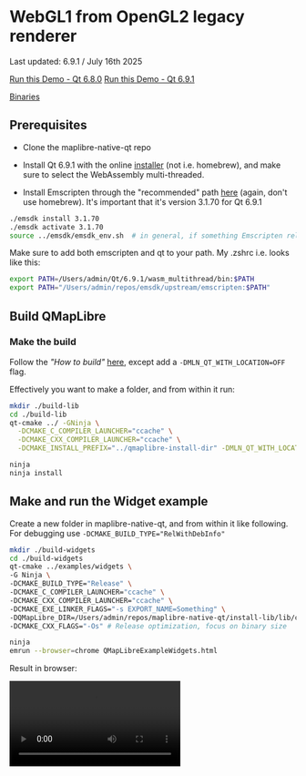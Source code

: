 # WebGL1 from OpenGL2 legacy renderer

Last updated: 6.9.1  / July 16th 2025

[Run this Demo - Qt 6.8.0](https://birkskyum-maplibre-native-wasm.pages.dev/qt-for-webassembly/webgl1-from-opengl2-legacy-renderer-qt6-8-0)
[Run this Demo - Qt 6.9.1](https://birkskyum-maplibre-native-wasm.pages.dev/qt-for-webassembly/webgl1-from-opengl2-legacy-renderer-qt6-9-1/)

[Binaries](https://github.com/birkskyum/maplibre-native-wasm/tree/main/dist/qt-for-webassembly/webgl1-from-opengl2-legacy-renderer)


## Prerequisites

- Clone the maplibre-native-qt repo

- Install Qt 6.9.1 with the online [installer](https://www.qt.io/download) (not i.e. homebrew), and make sure to select the WebAssembly multi-threaded.


- Install Emscripten through the "recommended" path [here](https://emscripten.org/docs/getting_started/downloads.html) (again, don't use homebrew). It's important that it's version 3.1.70 for Qt 6.9.1

```sh
./emsdk install 3.1.70
./emsdk activate 3.1.70
source ../emsdk/emsdk_env.sh  # in general, if something Emscripten related can't be found, run this again
```

Make sure to add both emscripten and qt to your path. My .zshrc i.e. looks like this:

```sh
export PATH=/Users/admin/Qt/6.9.1/wasm_multithread/bin:$PATH
export PATH="/Users/admin/repos/emsdk/upstream/emscripten:$PATH"
```

## Build QMapLibre

### Make the build
Follow the *"How to build"* [here](https://github.com/maplibre/maplibre-native-qt?tab=readme-ov-file#how-to-build), except add a `-DMLN_QT_WITH_LOCATION=OFF` flag.

Effectively you want to make a folder, and from within it run:

```sh
mkdir ./build-lib
cd ./build-lib
qt-cmake ../ -GNinja \
  -DCMAKE_C_COMPILER_LAUNCHER="ccache" \
  -DCMAKE_CXX_COMPILER_LAUNCHER="ccache" \
  -DCMAKE_INSTALL_PREFIX="../qmaplibre-install-dir" -DMLN_QT_WITH_LOCATION=OFF

ninja
ninja install
```

## Make and run the Widget example

Create a new folder in maplibre-native-qt, and from within it like following. For debugging use `-DCMAKE_BUILD_TYPE="RelWithDebInfo"`

```sh
mkdir ./build-widgets
cd ./build-widgets
qt-cmake ../examples/widgets \
-G Ninja \
-DCMAKE_BUILD_TYPE="Release" \
-DCMAKE_C_COMPILER_LAUNCHER="ccache" \
-DCMAKE_CXX_COMPILER_LAUNCHER="ccache" \
-DCMAKE_EXE_LINKER_FLAGS="-s EXPORT_NAME=Something" \
-DQMapLibre_DIR=/Users/admin/repos/maplibre-native-qt/install-lib/lib/cmake/QMapLibre \
-DCMAKE_CXX_FLAGS="-Os" # Release optimization, focus on binary size 

ninja
emrun --browser=chrome QMapLibreExampleWidgets.html
```

Result in browser:

<video controls>
  <source src="https://github.com/user-attachments/assets/09b8dbfc-68cd-446a-90af-41f5a0b13230" type="video/mp4">
  Your browser does not support the video tag.
</video>








